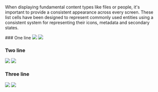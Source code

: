 When displaying fundamental content types like files or people, it's important to provide a consistent appearance across every screen. These list cells have been designed to represent commonly used entities using a consistent system for representing their icons, metadata and secondary states.

<DisplayToggle onText="Dark" offText="Light" label="Theme Switcher">
### One line

<img className="off" src="https://static2.sharepointonline.com/files/fabric/fabric-website/images/controls/android/updated/img_list_01_oneline_light.png?text=LightMode" />
<img className="on" src="https://static2.sharepointonline.com/files/fabric/fabric-website/images/controls/android/updated/img_list_01_oneline_dark.png?text=DarkMode" />

### Two line

<img className="off" src="https://static2.sharepointonline.com/files/fabric/fabric-website/images/controls/android/updated/img_list_02_twoline_light.png?text=LightMode" />
<img className="on" src="https://static2.sharepointonline.com/files/fabric/fabric-website/images/controls/android/updated/img_list_02_twoline_dark.png?text=DarkMode" />

### Three line

<img className="off" src="https://static2.sharepointonline.com/files/fabric/fabric-website/images/controls/android/updated/img_list_03_threeline_light.png?text=LightMode" />
<img className="on" src="https://static2.sharepointonline.com/files/fabric/fabric-website/images/controls/android/updated/img_list_03_threeline_dark.png?text=DarkMode" />

</DisplayToggle>
